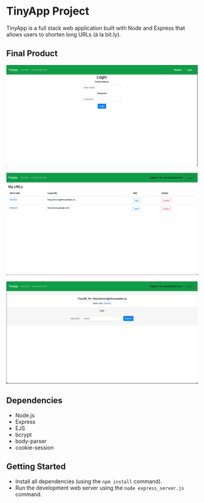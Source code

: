 # TinyApp Project

TinyApp is a full stack web application built with Node and Express that allows users to shorten long URLs (à la bit.ly).

## Final Product

!["Screenshot of Login page"](https://github.com/sharifhashim/tinyapp/blob/master/docs/Login-page.png?raw=true)

!["Screenshot of MyURLs page "](https://github.com/sharifhashim/tinyapp/blob/master/docs/MyUrls-page.png?raw=true)

!["Screenshot of EditURLs page "](https://github.com/sharifhashim/tinyapp/blob/master/docs/Edit-page.png?raw=true)

## Dependencies

- Node.js
- Express
- EJS
- bcrypt
- body-parser
- cookie-session

## Getting Started

- Install all dependencies (using the `npm install` command).
- Run the development web server using the `node express_server.js` command.